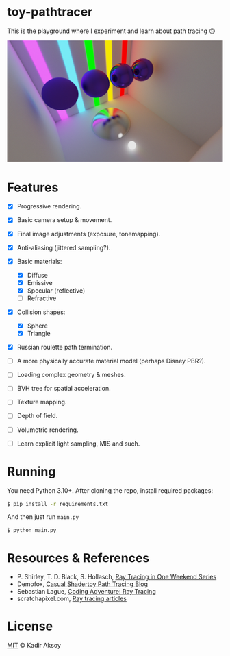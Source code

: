 # toy-pathtracer
This is the playground where I experiment and learn about path tracing 🙃

<img src="https://raw.githubusercontent.com/kadir014/toy-pathtracer/main/thumbnail.png" width=800>



# Features
- [x] Progressive rendering.
- [x] Basic camera setup & movement.
- [x] Final image adjustments (exposure, tonemapping).
- [x] Anti-aliasing (jittered sampling?).
- [x] Basic materials:
  - [x] Diffuse
  - [x] Emissive
  - [x] Specular (reflective)
  - [ ] Refractive
- [x] Collision shapes:
  - [x] Sphere
  - [x] Triangle
- [x] Russian roulette path termination.
- [ ] A more physically accurate material model (perhaps Disney PBR?).
- [ ] Loading complex geometry & meshes.
- [ ] BVH tree for spatial acceleration.
- [ ] Texture mapping.
- [ ] Depth of field.
- [ ] Volumetric rendering.
- [ ] Learn explicit light sampling, MIS and such.



# Running
You need Python 3.10+. After cloning the repo, install required packages:
```sh
$ pip install -r requirements.txt
```
And then just run `main.py`
```sh
$ python main.py
```


# Resources & References
- P. Shirley, T. D. Black, S. Hollasch, [Ray Tracing in One Weekend Series](https://raytracing.github.io/)
- Demofox, [Casual Shadertoy Path Tracing Blog](https://blog.demofox.org/2020/05/25/casual-shadertoy-path-tracing-1-basic-camera-diffuse-emissive/)
- Sebastian Lague, [Coding Adventure: Ray Tracing](https://www.youtube.com/watch?v=Qz0KTGYJtUk)
- scratchapixel.com, [Ray tracing articles](https://www.scratchapixel.com/)



# License
[MIT](LICENSE) © Kadir Aksoy